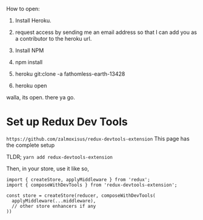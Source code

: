 How to open:

1. Install Heroku.

2. request access by sending me an email address so that I can add you as a contributor to the heroku url.

3. Install NPM

4. npm install

5. heroku git:clone -a fathomless-earth-13428

6. heroku open

walla, its open.  there ya go.

# Set up Redux Dev Tools
` https://github.com/zalmoxisus/redux-devtools-extension `
This page has the complete setup

TLDR;
` yarn add redux-devtools-extension `

Then, in your store, use it like so,

```
import { createStore, applyMiddleware } from 'redux';
import { composeWithDevTools } from 'redux-devtools-extension';

const store = createStore(reducer, composeWithDevTools(
  applyMiddleware(...middleware),
  // other store enhancers if any
))
```


